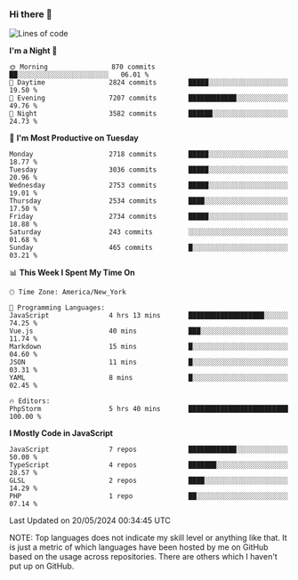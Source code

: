 ### Hi there 👋

<!--
**LynxJinxxy/LynxJinxxy** is a ✨ _special_ ✨ repository because its `README.md` (this file) appears on your GitHub profile.

Here are some ideas to get you started:

- 🔭 I’m currently working on ...
- 🌱 I’m currently learning ...
- 👯 I’m looking to collaborate on ...
- 🤔 I’m looking for help with ...
- 💬 Ask me about ...
- 📫 How to reach me: ...
- 😄 Pronouns: ...
- ⚡ Fun fact: ...
-->

<!--START_SECTION:waka-->
![Lines of code](https://img.shields.io/badge/From%20Hello%20World%20I%27ve%20Written-31.8%20million%20lines%20of%20code-blue)

**I'm a Night 🦉** 

```text
🌞 Morning                870 commits         ██░░░░░░░░░░░░░░░░░░░░░░░   06.01 % 
🌆 Daytime                2824 commits        █████░░░░░░░░░░░░░░░░░░░░   19.50 % 
🌃 Evening                7207 commits        ████████████░░░░░░░░░░░░░   49.76 % 
🌙 Night                  3582 commits        ██████░░░░░░░░░░░░░░░░░░░   24.73 % 
```
📅 **I'm Most Productive on Tuesday** 

```text
Monday                   2718 commits        █████░░░░░░░░░░░░░░░░░░░░   18.77 % 
Tuesday                  3036 commits        █████░░░░░░░░░░░░░░░░░░░░   20.96 % 
Wednesday                2753 commits        █████░░░░░░░░░░░░░░░░░░░░   19.01 % 
Thursday                 2534 commits        ████░░░░░░░░░░░░░░░░░░░░░   17.50 % 
Friday                   2734 commits        █████░░░░░░░░░░░░░░░░░░░░   18.88 % 
Saturday                 243 commits         ░░░░░░░░░░░░░░░░░░░░░░░░░   01.68 % 
Sunday                   465 commits         █░░░░░░░░░░░░░░░░░░░░░░░░   03.21 % 
```


📊 **This Week I Spent My Time On** 

```text
🕑︎ Time Zone: America/New_York

💬 Programming Languages: 
JavaScript               4 hrs 13 mins       ███████████████████░░░░░░   74.25 % 
Vue.js                   40 mins             ███░░░░░░░░░░░░░░░░░░░░░░   11.74 % 
Markdown                 15 mins             █░░░░░░░░░░░░░░░░░░░░░░░░   04.60 % 
JSON                     11 mins             █░░░░░░░░░░░░░░░░░░░░░░░░   03.31 % 
YAML                     8 mins              █░░░░░░░░░░░░░░░░░░░░░░░░   02.45 % 

🔥 Editors: 
PhpStorm                 5 hrs 40 mins       █████████████████████████   100.00 % 
```

**I Mostly Code in JavaScript** 

```text
JavaScript               7 repos             ████████████░░░░░░░░░░░░░   50.00 % 
TypeScript               4 repos             ███████░░░░░░░░░░░░░░░░░░   28.57 % 
GLSL                     2 repos             ████░░░░░░░░░░░░░░░░░░░░░   14.29 % 
PHP                      1 repo              ██░░░░░░░░░░░░░░░░░░░░░░░   07.14 % 
```




 Last Updated on 20/05/2024 00:34:45 UTC
<!--END_SECTION:waka-->
NOTE: Top languages does not indicate my skill level or anything like that. It is just a metric of which languages have been hosted by me on GitHub based on the usage across repositories. There are others which I haven't put up on GitHub.
